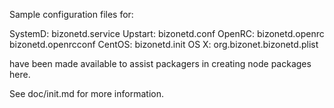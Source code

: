 Sample configuration files for:

SystemD: bizonetd.service
Upstart: bizonetd.conf
OpenRC:  bizonetd.openrc
         bizonetd.openrcconf
CentOS:  bizonetd.init
OS X:    org.bizonet.bizonetd.plist

have been made available to assist packagers in creating node packages here.

See doc/init.md for more information.
